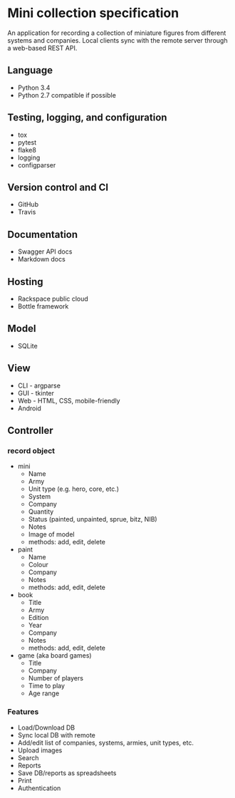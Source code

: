 # Mini collection specification

An application for recording a collection of miniature figures from different
systems and companies. Local clients sync with the remote server through a
web-based REST API.

## Language

* Python 3.4
* Python 2.7 compatible if possible

## Testing, logging, and configuration

* tox
* pytest
* flake8
* logging
* configparser

## Version control and CI

* GitHub
* Travis

## Documentation

* Swagger API docs
* Markdown docs

## Hosting

* Rackspace public cloud
* Bottle framework

## Model

* SQLite

## View

* CLI - argparse
* GUI - tkinter
* Web - HTML, CSS, mobile-friendly
* Android

## Controller

### record object
* mini
  - Name
  - Army
  - Unit type (e.g. hero, core, etc.)
  - System
  - Company
  - Quantity
  - Status (painted, unpainted, sprue, bitz, NIB)
  - Notes
  - Image of model
  - methods: add, edit, delete
* paint
  - Name
  - Colour
  - Company
  - Notes
  - methods: add, edit, delete
* book
  - Title
  - Army
  - Edition
  - Year
  - Company
  - Notes
  - methods: add, edit, delete
* game (aka board games)
  - Title
  - Company
  - Number of players
  - Time to play
  - Age range

### Features
* Load/Download DB
* Sync local DB with remote
* Add/edit list of companies, systems, armies, unit types, etc.
* Upload images
* Search
* Reports
* Save DB/reports as spreadsheets
* Print
* Authentication
